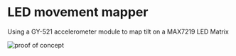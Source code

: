 # LED movement mapper
Using a GY-521 accelerometer module to map tilt on a MAX7219 LED Matrix

![proof of concept](ezgif-5-53f6c9e6dc.gif)

